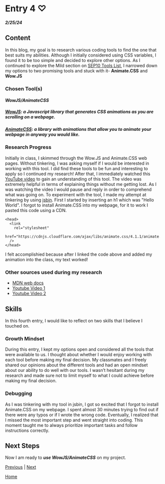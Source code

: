 # Entry 4 ♡
##### 2/25/24


## Content

In this blog, my goal is to research various coding tools to find the one that best suits my abilities. Although I initially considered using CSS variables, I found it to be too simple and decided to explore other options. As I continued to explore the Mild section on [SEP10 Tools List](https://docs.google.com/document/d/1rk-z-5FvFE3qHRHJ9q609wqwi3cQ9AKDW4H-CPG3WYA/edit), I narrowed down my options to two promising tools and stuck with it- **Animate.CSS** and **Wow.JS**

### Chosen Tool(s)

#### **_WowJS/AnimateCSS_**

##### [WowJS](https://wowjs.uk/): a Javascript library that generates CSS animations as you are scrolling on a webpage.

##### [AnimateCSS](https://animate.style/): a library with animations that allow you to animate your webpage in anyway you would like.


### Research Progress

Initially in class, I skimmed through the Wow.JS and Animate.CSS web pages. Without tinkering, I was asking myself if I would be interested in working with this tool. I did find these tools to be fun and interesting to apply so I continued my research! After that, I immediately watched this [YouTube video](https://www.youtube.com/watch?v=bd_jHBk8Kzw ) to gain an understanding of this tool. The video was extremely helpful in terms of explaining things without me getting lost. As I was watching the video I would pause and reply in order to comprehend what was going on. To experiment with the tool, I made my attempt at tinkering by using [jsbin](https://jsbin.com/?html,css,output). First I started by inserting an h1 which was "Hello World". I forgot to install Animate.CSS into my webpage, for it to work I pasted this code using a CDN.

```
<head>
  <link
    rel="stylesheet"
    href="https://cdnjs.cloudflare.com/ajax/libs/animate.css/4.1.1/animate.min.css"
  />
</head>
```
I felt accomplishied because after I linked the code above and added my animation into the class, my text worked!

### Other sources used during my research

- [MDN web docs](https://developer.mozilla.org/en-US/docs/Web/CSS/CSS_animations/Using_CSS_animations)
- [Youtube Video 1](https://www.youtube.com/watch?v=Ygpdo7oE83E)
- [Youtube Video 2](https://www.youtube.com/watch?v=T33NN_pPeNI)

## Skills
In this fourth entry, I would like to reflect on two skills that I believe I touched on.

### Growth Mindset

During this entry, I kept my options open and considered all the tools that were available to us. I thought about whether I would enjoy working with each tool before making my final decision. My classmates and I freely shared our opinions about the different tools and had an open mindset about our ability to do well with our tools. I wasn’t hesitant during my research and made sure not to limit myself to what I could achieve before making my final decision.


### Debugging

As I was tinkering with my tool in jsbin, I got so excited that I forgot to install Animate.CSS on my webpage. I spent almost 30 minutes trying to find out if there were any typos or if I wrote the wrong code. Eventually, I realized that I missed the most important step and went straight into coding. This moment taught me to always prioritize important tasks and follow instructions correctly.


## Next Steps
Now I am ready to _**use WowJS/AnimateCSS**_ on my project.

[Previous](entry03.md) | [Next](entry05.md)

[Home](../README.md)
